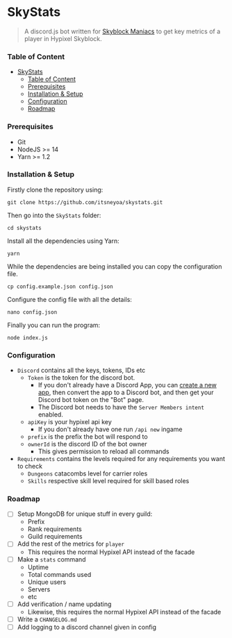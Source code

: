 # SkyStats

> A discord.js bot written for [Skyblock Maniacs](https://discord.gg/maniacs) to get key metrics of a player in Hypixel Skyblock.

### Table of Content

- [SkyStats](#skystats)
    - [Table of Content](#table-of-content)
    - [Prerequisites](#prerequisites)
    - [Installation & Setup](#installation--setup)
    - [Configuration](#configuration)
    - [Roadmap](#roadmap)


### Prerequisites
- Git
- NodeJS >= 14
- Yarn >= 1.2


### Installation & Setup

Firstly clone the repository using:
```
git clone https://github.com/itsneyoa/skystats.git
```
Then go into the `SkyStats` folder:
```
cd skystats
```
Install all the dependencies using Yarn:
```
yarn
```
While the dependencies are being installed you can copy the configuration file.
```
cp config.example.json config.json
```
Configure the config file with all the details:
```
nano config.json
```
Finally you can run the program:
```
node index.js
```

### Configuration


- `Discord` contains all the keys, tokens, IDs etc
    - `Token` is the token for the discord bot.
        - If you don't already have a Discord App, you can [create a new app](https://discord.com/developers), then convert the app to a Discord bot, and then get your Discord bot token on the "Bot" page.
        - The Discord bot needs to have the `Server Members intent` enabled.
    - `apiKey` is your hypixel api key
        - If you don't already have one run `/api new` ingame
    - `prefix` is the prefix the bot will respond to
    - `ownerId` is the discord ID of the bot owner
        - This gives permission to reload all commands
- `Requirements` contains the levels required for any requirements you want to check
    - `Dungeons` catacombs level for carrier roles
    - `Skills` respective skill level required for skill based roles


### Roadmap

- [ ] Setup MongoDB for unique stuff in every guild:
    - Prefix
    - Rank requirements
    - Guild requirements
- [ ] Add the rest of the metrics for `player`
    - This requires the normal Hypixel API instead of the facade
- [ ] Make a `stats` command
    - Uptime
    - Total commands used
    - Unique users
    - Servers
    - etc
- [ ] Add verification / name updating
    - Likewise, this requires the normal Hypixel API instead of the facade
- [ ] Write a `CHANGELOG.md`
- [ ] Add logging to a discord channel given in config

